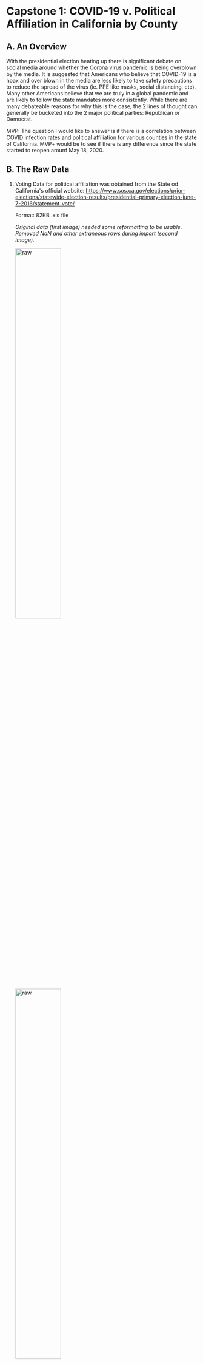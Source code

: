 # Capstone 1: COVID-19 v. Political Affiliation in California by County



## **A. An Overview** 
With the presidential election heating up there is significant debate on social media around whether the Corona virus pandemic is being overblown by the media. It is suggested that Americans who believe that COVID-19 is a hoax and over blown in the media are less likely to take safety precautions to reduce the spread of the virus (ie. PPE like masks, social distancing, etc).  Many other Americans believe that we are truly in a global pandemic and are likely to follow the state mandates more consistently. While there are many debateable reasons for why this is the case, the 2 lines of thought can generally be bucketed into the 2 major political parties: Republican or Democrat.

MVP: The question I would like to answer is if there is a correlation between COVID infection rates and political affiliation for various counties in the state of California. MVP+ would be to see if there is any difference since the state started to reopen arounf May 18, 2020.  

## **B. The Raw Data** 

1. Voting Data for political affiliation was obtained from the State od California's official website: https://www.sos.ca.gov/elections/prior-elections/statewide-election-results/presidential-primary-election-june-7-2016/statement-vote/

    Format: 82KB .xls file

    *Original data (first image) needed some reformatting to be usable. Removed NaN and other extraneous rows during import (second image).*

    <img src="images/first_read_political_data.png" alt="raw" width=50% height=50%/> <img src="images/political_clean_read_in.png" alt="raw" width=50% height=50%/>
<br>





2. COVID-19 Data by county for California was obtained from California Dept of Public Health: https://data.chhs.ca.gov/dataset/california-covid-19-hospital-data-and-case-statistics

    Format: 254 KB .csv file
    
    *This data was already pretty clean at download with very few to none formatiing issues or NaN values.* 

    <img src="images/covid_screenshot.png" alt="raw" width=50% height=50%/><img src="images/covid_info.png" alt="raw" width=50% height=50%/>
<br>

*Supplemental Data:*

3. Population by County: https://www.california-demographics.com/counties_by_population

    Format: .csv file

    <img src="images/pop_data_clean.png" alt="raw" width=50% height=50%/>



4. GeoJson Date(for maps): https://github.com/codeforamerica/click_that_hood/blob/master/public/data/california-counties.geojson 


    Format: 258KB .geojson file

    <img src="images/geojson_data_screenshot.png" alt="raw" width=50% height=50%/>


5. Coordinates for each county(for maps): http://www.ala.org/rt/magirt/publicationsab/ca

## **C. Data Visualization**
### 1. California Political Affiliation by County:
<img src="images/Dem_Rep_Map_1.png" alt="raw" width=50% height=50%/><img src="https://github.com/MegansColorado/Capstone_1/blob/master/images/%25_Political_Map_2.png" alt="raw" width=50% height=50%/> 

**First Political Image - Democrat v. Republican Map:**
Democratic counties tend to be along the coast and have cities with higher population densities, Republican Counties are further inland and more rural populations.

**Second Political Image - % Political Affiliation Map:**
This map goes beyond Democrat/Republican to show % of the counties political affiliation. You may notice that there are very few counties that are 'mostly' Democrat or Republican.


### 2. California COVID Rates by County


<img src="https://github.com/MegansColorado/Capstone_1/blob/master/images/%25poptotalcases_july15_Map_3.png" alt="raw" width=50% height=50%/><img src="https://github.com/MegansColorado/Capstone_1/blob/master/images/%25popNEWcases_july15_Map_4.png" alt="raw" width=50% height=50%/>

**First COVID Image - TOTAL COVID cases as a % of population as of July 15, 2020:**
This shows total (cumulative) cases in each county and is normalized by population. 

**Second COVID Image - NEW COVID cases as a % of population as of July 15,2020:**
This is a snapshot of only new cases as of the last day data was pulled for this project. Notice the overlap from the counties in the previous map. 



### 3. Political and COVID 
*....Now that we have explored each data set individually we can set out to better understand if political affiliation is correlated to COVID cases. Its not easy to tell if they are correlated just using the above maps.  (joined data sets for the following visualizations)* 

<img src="images/dem_repub_meandailyNEWcases_Map_5.png" alt="raw" width=75% height=75%/> 

**Mean New Daily Cases for Republican vs. Democratic Counties (above):**
While not identical, it does appear that new daily cases seem to loosely mimic trends for both political affiliations.

 <img src="images/dem_repub_meandailyTOTALcases_Map_8.png" alt="raw" width=50% height=50%/><img src="images/dem_repub_meandailyTOTALcases_Map_6.png" alt="raw" width=50% height=50%/>  

**Mean TOTAL Daily Cases for Republican vs. Democratic Counties (First image above) and LOG version (Second image above):** These graphs seem to underscore that while Democratic counties have a higher % of covid cases per population, both types of counties have generally the same trajectory. There is an interesting narrowing of the lines around late June, early July where it appears Republican counties are increasing faster than Democratic counties. 

 <img src="images/dem_repub_meanTOTALcases_sliding_scale_7.png" alt="raw" width=75% height=75%/>

 **Mean TOTAL cases (all counties and all days) vs. % Republican <==> % Democrat (sliding scale):** While an interesting excersize this graph doesnt tell us much other than making it obvious that there are more Democrat Counties (36 Counties) than Republican (22 Counties)


## **D. Hypothesis Testing**
In the state of California, is political affiliation and COVID cases correlated?

**H null: there is no difference between COVID rates from Republican and Democratic Counties**

**H alt: there is a significant difference between COVID rates in Republican and Democratic Counties**
### **1. T-Test**
* Sample 1: Democratic Counties: mean county total cases by % of population   
* Sample 2: Republican Counties: mean county total cases by % of population
* alpha = .05

<img src="images/ttest.png" alt="raw" width=100% height=100%/>

*Based on the ttest returning a p-value of .046 we would fail to reject the null hypothesis.*

<img src="images/ttest_dems.png" alt="raw" width=50% height=50%/><img src="images/ttest_repubs.png" alt="raw" width=50% height=50%/>

*When we plot the samples above we see that they do not have a normal distribution... so this may not be all that helpful.*

### **2. Mann Whitney U Test**

The Mann-Whitney U test is used to compare differences between two independent groups when the dependent variable is either ordinal or continuous, but not normally distributed.

* Sample_3: July 15th (last day) snapshot - Democrats
* Sample_4: July 15 (last day) snapshot - Republicans
* alpha = .05

<img src="images/mannwhitneyu_test.png" alt="raw" width=100% height=100%/>

*Based on the Mann Whitney U test returning a P-Value of .0213 we would reject the null hypothesis.*

<img src="images/mwU_dems.png" alt="raw" width=50% height=50%/><img src="images/mwU_repubs.png" alt="raw" width=50% height=50%/>

* The distributions of Sample 3 and Sample 4 (above). 



